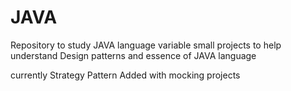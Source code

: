 # JAVA
Repository to study JAVA language
variable small projects to help understand Design patterns and essence of JAVA language

currently Strategy Pattern Added with mocking projects
